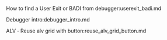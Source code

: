 How to find a User Exit or BADI from debugger:userexit_badi.md

Debugger intro:debugger_intro.md

ALV ‐ Reuse alv grid with button:reuse_alv_grid_button.md
